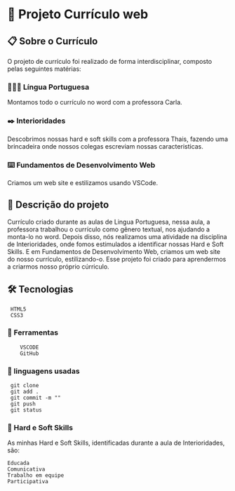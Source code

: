 # 🚀 Projeto Currículo web
## 📋 Sobre o Currículo
O projeto de currículo foi realizado de forma interdisciplinar, composto pelas seguintes matérias:
### 👨🏻‍💻 Língua Portuguesa
Montamos todo o currículo no word com a professora Carla.
### ✒️ Interioridades
Descobrimos nossas hard e soft skills com a professora Thais, fazendo uma brincadeira onde nossos colegas escreviam nossas caracteristicas.
### ⌨️ Fundamentos de Desenvolvimento Web
Criamos um web site e estilizamos usando VSCode.
## 📄 Descrição do projeto
Currículo criado durante as aulas de Lingua Portuguesa, nessa aula, a professora trabalhou o currículo como gênero textual, nos ajudando a monta-lo no word. Depois disso, nós realizamos uma atividade na disciplina de Interioridades, onde fomos estimulados a identificar nossas Hard e Soft Skills. E em Fundamentos de Desenvolvimento Web, criamos um web site do nosso currículo, estilizando-o. Esse projeto foi criado para aprendermos a criarmos nosso próprio cúrriculo. 
## 🛠️ Tecnologias  
```
 HTML5
 CSS3
```
### 🔧 Ferramentas
```
    VSCODE
    GitHub
```
### 📁 linguagens usadas
```
 git clone
 git add .
 git commit -m ""
 git push
 git status 
```
### 🎁 Hard e Soft Skills
As minhas Hard e Soft Skills, identificadas durante a aula de Interioridades, são:
 ```
 Educada
 Comunicativa
 Trabalho em equipe
 Participativa
```
